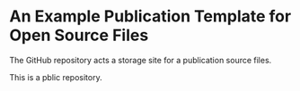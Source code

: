 # An Example Publication Template for Open Source Files

The GitHub repository acts a storage site for a publication source files.

This is a pblic repository.


